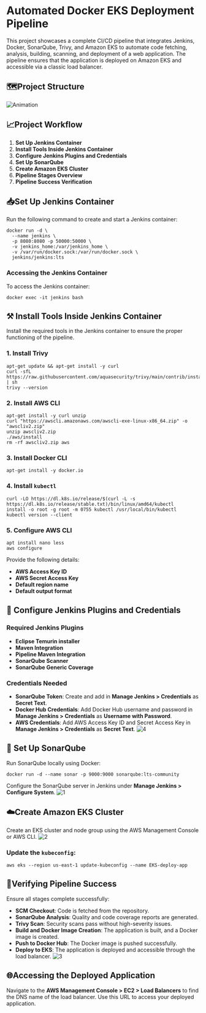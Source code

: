# Automated Docker EKS Deployment Pipeline

This project showcases a complete CI/CD pipeline that integrates Jenkins, Docker, SonarQube, Trivy, and Amazon EKS to automate code fetching, analysis, building, scanning, and deployment of a web application. The pipeline ensures that the application is deployed on Amazon EKS and accessible via a classic load balancer.

## 🗺️​Project Structure
![Animation](https://github.com/user-attachments/assets/6a780496-41f3-4d3b-bed1-26d1616b1c75)

##  📈Project Workflow

1.  **Set Up Jenkins Container**
2.  **Install Tools Inside Jenkins Container**
3.  **Configure Jenkins Plugins and Credentials**
4.  **Set Up SonarQube**
5.  **Create Amazon EKS Cluster**
6.  **Pipeline Stages Overview**
7.  **Pipeline Success Verification**

## 📥Set Up Jenkins Container

Run the following command to create and start a Jenkins container:

```
docker run -d \
  --name jenkins \
  -p 8080:8080 -p 50000:50000 \
  -v jenkins_home:/var/jenkins_home \
  -v /var/run/docker.sock:/var/run/docker.sock \
  jenkins/jenkins:lts
  ```

### Accessing the Jenkins Container

To access the Jenkins container:
```
docker exec -it jenkins bash
```

## ⚒️ Install Tools Inside Jenkins Container

Install the required tools in the Jenkins container to ensure the proper functioning of the pipeline.

### 1. Install Trivy

```
apt-get update && apt-get install -y curl
curl -sfL https://raw.githubusercontent.com/aquasecurity/trivy/main/contrib/install.sh | sh
trivy --version
```

### 2. Install AWS CLI
```
apt-get install -y curl unzip
curl "https://awscli.amazonaws.com/awscli-exe-linux-x86_64.zip" -o "awscliv2.zip"
unzip awscliv2.zip
./aws/install
rm -rf awscliv2.zip aws
```

### 3. Install Docker CLI
```
apt-get install -y docker.io
```

### 4. Install `kubectl`
```
curl -LO https://dl.k8s.io/release/$(curl -L -s https://dl.k8s.io/release/stable.txt)/bin/linux/amd64/kubectl
install -o root -g root -m 0755 kubectl /usr/local/bin/kubectl
kubectl version --client
```
### 5. Configure AWS CLI
```
apt install nano less
aws configure
```

Provide the following details:

-   **AWS Access Key ID**
-   **AWS Secret Access Key**
-   **Default region name** 
-   **Default output format** 

## 🔰 Configure Jenkins Plugins and Credentials

### Required Jenkins Plugins

-   **Eclipse Temurin installer**
-   **Maven Integration**
-   **Pipeline Maven Integration**
-   **SonarQube Scanner**
-   **SonarQube Generic Coverage**

### Credentials Needed

-   **SonarQube Token**: Create and add in **Manage Jenkins > Credentials** as **Secret Text**.
-   **Docker Hub Credentials**: Add Docker Hub username and password in **Manage Jenkins > Credentials** as **Username with Password**.
-   **AWS Credentials**: Add AWS Access Key ID and Secret Access Key in **Manage Jenkins > Credentials** as **Secret Text**.
  ![4](https://github.com/user-attachments/assets/044a5479-5c27-4eee-856b-daa1ac54aa8b)


## 🧪 Set Up SonarQube

Run SonarQube locally using Docker:
```
docker run -d --name sonar -p 9000:9000 sonarqube:lts-community
```
Configure the SonarQube server in Jenkins under **Manage Jenkins > Configure System**.
![1](https://github.com/user-attachments/assets/c4172694-0ca2-4ed1-bdcf-e7ad895a4747)

## ☁️Create Amazon EKS Cluster

Create an EKS cluster and node group using the AWS Management Console or AWS CLI.
![2](https://github.com/user-attachments/assets/dc75fd34-0d0f-46fb-9989-0c3ea51943bb)


### Update the `kubeconfig`:
```
aws eks --region us-east-1 update-kubeconfig --name EKS-deploy-app
```


## 🎉Verifying Pipeline Success

Ensure all stages complete successfully:

-   **SCM Checkout**: Code is fetched from the repository.
-   **SonarQube Analysis**: Quality and code coverage reports are generated.
-   **Trivy Scan**: Security scans pass without high-severity issues.
-   **Build and Docker Image Creation**: The application is built, and a Docker image is created.
-   **Push to Docker Hub**: The Docker image is pushed successfully.
-   **Deploy to EKS**: The application is deployed and accessible through the load balancer.
  ![3](https://github.com/user-attachments/assets/022eff1b-895a-4cd9-acde-0145706b6eed)



## 🌐Accessing the Deployed Application

Navigate to the **AWS Management Console > EC2 > Load Balancers** to find the DNS name of the load balancer. Use this URL to access your deployed application.
